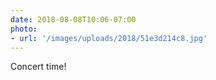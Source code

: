 ```yaml
---
date: 2018-08-08T10:06-07:00
photo:
- url: '/images/uploads/2018/51e3d214c8.jpg'
---
```

Concert time!
